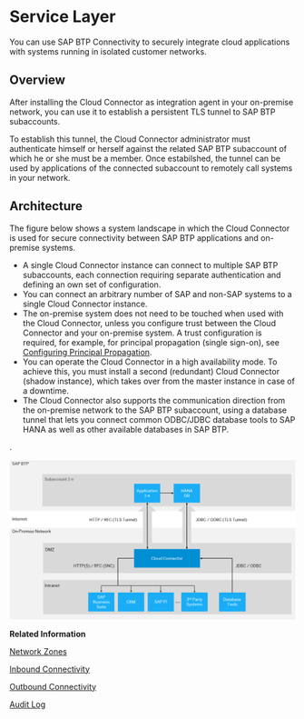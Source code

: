 <!-- loio3ce0cbbea17a4b569a722e9a391ef590 -->

# Service Layer

You can use SAP BTP Connectivity to securely integrate cloud applications with systems running in isolated customer networks.



<a name="loio3ce0cbbea17a4b569a722e9a391ef590__section_b5l_bvs_3gb"/>

## Overview

After installing the Cloud Connector as integration agent in your on-premise network, you can use it to establish a persistent TLS tunnel to SAP BTP subaccounts.

To establish this tunnel, the Cloud Connector administrator must authenticate himself or herself against the related SAP BTP subaccount of which he or she must be a member. Once estabilshed, the tunnel can be used by applications of the connected subaccount to remotely call systems in your network.



<a name="loio3ce0cbbea17a4b569a722e9a391ef590__section_csx_rf2_l1b"/>

## Architecture

The figure below shows a system landscape in which the Cloud Connector is used for secure connectivity between SAP BTP applications and on-premise systems.

-   A single Cloud Connector instance can connect to multiple SAP BTP subaccounts, each connection requiring separate authentication and defining an own set of configuration.
-   You can connect an arbitrary number of SAP and non-SAP systems to a single Cloud Connector instance.
-   The on-premise system does not need to be touched when used with the Cloud Connector, unless you configure trust between the Cloud Connector and your on-premise system. A trust configuration is required, for example, for principal propagation \(single sign-on\), see [Configuring Principal Propagation](configuring-principal-propagation-c84d4d0.md).
-   You can operate the Cloud Connector in a high availability mode. To achieve this, you must install a second \(redundant\) Cloud Connector \(shadow instance\), which takes over from the master instance in case of a downtime.
-   The Cloud Connector also supports the communication direction from the on-premise network to the SAP BTP subaccount, using a database tunnel that lets you connect common ODBC/JDBC database tools to SAP HANA as well as other available databases in SAP BTP.

.

![](images/SCC_SEC_-_Arch_091c0ab.png)

**Related Information**  


[Network Zones](network-zones-88efb23.md "Choosing a network zone for the Cloud Connector installation.")

[Inbound Connectivity](inbound-connectivity-90932cf.md "For inbound connections into the on-premise network, the Cloud Connector acts as a reverse invoke proxy between SAP BTP and the internal systems.")

[Outbound Connectivity](outbound-connectivity-a2ca4e8.md "The Cloud Connector supports the communication direction from the on-premise network to SAP BTP, using a database tunnel.")

[Audit Log](audit-log-d2425bd.md "As audit logging is a critical element of an organization’s risk management strategy, the Cloud Connector provides audit logging for the complete record of access between cloud and Cloud Connector as well as of configuration changes done in the Cloud Connector.")

